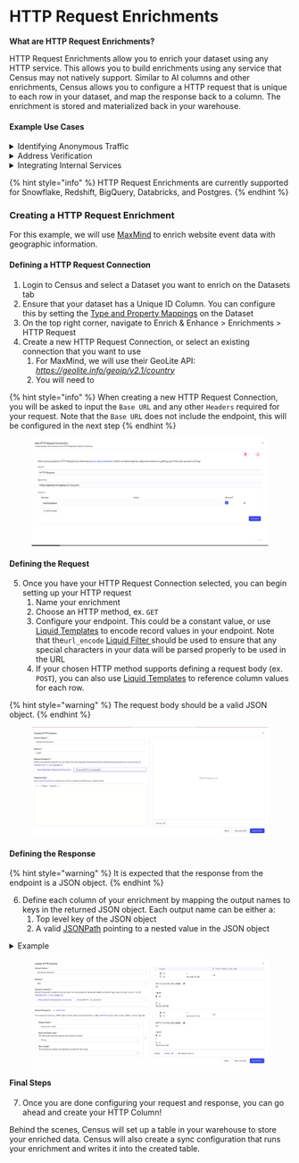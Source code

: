 # HTTP Request Enrichments

**What are HTTP Request Enrichments?**&#x20;

HTTP Request Enrichments allow you to enrich your dataset using any HTTP service. This allows you to build enrichments using any service that Census may not natively support. Similar to AI columns and other enrichments, Census allows you to configure a HTTP request that is unique to each row in your dataset, and map the response back to a column. The enrichment is stored and materialized back in your warehouse.

#### Example Use Cases

<details>

<summary>Identifying Anonymous Traffic</summary>

Generating insights from anonymous usage is one of the most common requests a data team will receive from marketing. Connect to a service like [MaxMind](https://www.maxmind.com/en/geoip-api-web-services) which takes browser event information such as IP address and provides geographic information so you can determine where in the world traffic is coming from.

</details>

<details>

<summary>Address Verification</summary>

Using invalid data to run campaigns is like lighting money on fire. Taking the time to verify that addresses, both email and physical, are valid _before_ running campaigns can save a lot of money and increase ROAS as a result. Doing that _once_ in your source of truth is the most efficient approach. Now any of your downstream deduping (ER benefits here!), segments, campaigns, and syncs to destination services can rely on having the most accurate and standardized address verification. Even the [US Postal Service offers an API](https://developer.usps.com/apis) for this.

</details>

<details>

<summary>Integrating Internal Services</summary>

HTTP Enrichment isn't limited to working with public data provider companies. You can enrich from any JSON API endpoint, which means you can also use private APIs your company already offers. For companies with existing APIs to support their existing apps or microservice architecture, you can now easily integrate API data into your data warehouse ondemand without relying on a separate ETL process. Use this to connect to an internal API that returns live inventory availability or connect to your proprietary recommendation algorithm to connect product recommendations for retention campaigns.

</details>

{% hint style="info" %}
HTTP Request Enrichments are currently supported for Snowflake, Redshift, BigQuery, Databricks, and Postgres.
{% endhint %}

### Creating a HTTP Request Enrichment

For this example, we will use [MaxMind](https://www.maxmind.com/en/geoip-api-web-services) to enrich website event data with geographic information.&#x20;

#### Defining a HTTP Request Connection

1. Login to Census and select a Dataset you want to enrich on the Datasets tab
2. Ensure that your dataset has a Unique ID Column. You can configure this by setting the [Type and Property Mappings](../core-concepts/core-concepts-1.md) on the Dataset
3. On the top right corner, navigate to Enrich & Enhance > Enrichments > HTTP Request
4. Create a new HTTP Request Connection, or select an existing connection that you want to use
   1. For MaxMind, we will use their GeoLite API: _https://geolite.info/geoip/v2.1/country_
   2. You will need to&#x20;

{% hint style="info" %}
When creating a new HTTP Request Connection, you will be asked to input the `Base URL`  and any other `Headers` required for your request. Note that  the `Base URL` does not include the endpoint, this will be configured in the next step
{% endhint %}

<figure><img src="../../.gitbook/assets/image (4).png" alt=""><figcaption></figcaption></figure>

#### Defining the Request

5. Once you have your HTTP Request Connection selected, you can begin setting up your HTTP request&#x20;
   1. Name your enrichment
   2. Choose an HTTP method, ex. `GET`&#x20;
   3. Configure your endpoint. This could be a constant value, or use [Liquid Templates](../../basics/core-concept/liquid-templates.md) to encode record values in your endpoint. Note that the`url_encode` [Liquid Filter ](https://shopify.github.io/liquid/filters/url_encode/)should be used to ensure that any special characters in your data will be parsed properly to be used in the URL
   4. If your chosen HTTP method supports defining a request body (ex. `POST`), you can also use [Liquid Templates](../../basics/core-concept/liquid-templates.md) to reference column values for each row.&#x20;

{% hint style="warning" %}
The request body should be a valid JSON object.
{% endhint %}

<figure><img src="../../.gitbook/assets/image (7).png" alt=""><figcaption></figcaption></figure>

#### Defining the Response

{% hint style="warning" %}
It is expected that the response from the endpoint is a JSON object.
{% endhint %}

6. Define each column of your enrichment by mapping the output names to keys in the returned JSON object. Each output name can be either a:
   1. Top level key of the JSON object
   2. A valid [JSONPath](https://en.wikipedia.org/wiki/JSONPath) pointing to a nested value in the JSON object

<details>

<summary>Example</summary>

Let's say the you had an endpoint `https://somewebsite.com/x` returns the following example response:

```
{
    "lang": "EN",
    "country": {
        "iso_code": "US",
    }
}
```

Then here are the values you would get back for each out output name:

* Output name: `lang`
* Returned data type: `String`
* Returned value: `EN`

- Output name: `country`
- Returned data type: `JSON String`
- Returned value: `{"iso_code":"US"}`

* Output name: `country.iso_code` (using JSONPath syntax)
* Returned data type: `String`
* Returned value: `US`

</details>

<figure><img src="../../.gitbook/assets/image (10).png" alt=""><figcaption></figcaption></figure>

#### Final Steps

7. Once you are done configuring your request and response, you can go ahead and create your HTTP Column!

Behind the scenes, Census will set up a table in your warehouse to store your enriched data. Census will also create a sync configuration that runs your enrichment and writes it into the created table. &#x20;

